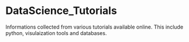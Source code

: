 # DataScience_Tutorials
Informations collected from various tutorials available online. This include python, visulaization tools and databases.

